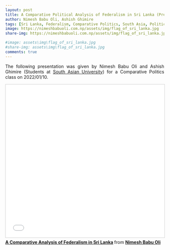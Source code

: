 ```yaml
---
layout: post
title: A Comparative Political Analysis of Federalism in Sri Lanka (Presentation)
author: Nimesh Babu Oli, Ashish Ghimire
tags: [Sri Lanka, Federalism, Comparative Politics, South Asia, Politics]
image: https://nimeshbabuoli.com.np/assets/img/flag_of_sri_lanka.jpg
share-img: https://nimeshbabuoli.com.np/assets/img/flag_of_sri_lanka.jpg

#image: assets\img\flag_of_sri_lanka.jpg
#share-img: assets\img\flag_of_sri_lanka.jpg
comments: true
---
```

<p style='text-align: justify;'>The following presentation was given by Nimesh Babu Oli and Ashish Ghimire (Students at <a target="_blank" href="http://sau.int/">South Asian University</a>) for a Comparative Politics class on 2022/01/10.
</p>

<iframe src="//www.slideshare.net/slideshow/embed_code/key/pViIp5qXA8yF5f" width="595" height="485" frameborder="0" marginwidth="0" marginheight="0" scrolling="no" style="border:1px solid #CCC; border-width:1px; margin-bottom:5px; max-width: 100%;" allowfullscreen> </iframe> <div style="margin-bottom:5px"> <strong> <a href="//www.slideshare.net/NimeshBabuOli/a-comparative-analysis-of-federalism-in-sri-lanka" title="A Comparative Analysis of Federalism in Sri Lanka" target="_blank">A Comparative Analysis of Federalism in Sri Lanka</a> </strong> from <strong><a href="//www.slideshare.net/NimeshBabuOli" target="_blank">Nimesh Babu Oli</a></strong> </div>